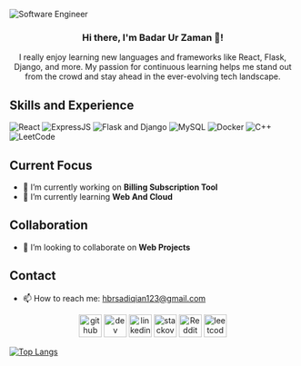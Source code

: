 ![Software Engineer](https://media.licdn.com/dms/image/D4D16AQEX91QVM-sZTA/profile-displaybackgroundimage-shrink_350_1400/0/1711551875388?e=1726099200&v=beta&t=C2zjntt15vxclZgESrU4WD4gHw4q2s6BSOeEvtAZMcM)

<div align="center">

### Hi there, I'm Badar Ur Zaman 👋!

I really enjoy learning new languages and frameworks like React, Flask, Django, and more. My passion for continuous learning helps me stand out from the crowd and stay ahead in the ever-evolving tech landscape.

</div>

## Skills and Experience

![React](https://img.shields.io/badge/-React-61DAFB?logo=react&logoColor=white&style=flat) ![ExpressJS](https://img.shields.io/badge/-Express.js-000000?logo=express&style=flat) ![Flask and Django](https://img.shields.io/badge/-Flask%20and%20Django-092E20?logo=flask&style=flat&logoColor=white) ![MySQL](https://img.shields.io/badge/-MySQL-4479A1?logo=mysql&logoColor=white&style=flat) ![Docker](https://img.shields.io/badge/-Docker-2496ED?logo=docker&logoColor=white&style=flat) ![C++](https://img.shields.io/badge/-C++-00599C?logo=c%2B%2B&logoColor=white&style=flat) ![LeetCode](https://img.shields.io/badge/-LeetCode-FFA116?logo=leetcode&logoColor=white&style=flat)



## Current Focus

- 🔭 I’m currently working on **Billing Subscription Tool** 
- 🌱 I’m currently learning **Web And Cloud** 

## Collaboration

- 👯 I’m looking to collaborate on **Web Projects** 

## Contact

- 📫 How to reach me: hbrsadiqian123@gmail.com  

<div align="center">

[<img src='https://cdn.jsdelivr.net/npm/simple-icons@3.0.1/icons/github.svg' alt='github' height='40'>](https://github.com/Badar-Ur-Zaman)  [<img src='https://cdn.jsdelivr.net/npm/simple-icons@3.0.1/icons/dev-dot-to.svg' alt='dev' height='40'>](https://dev.to/https://dev.to/badarurzaman)  [<img src='https://cdn.jsdelivr.net/npm/simple-icons@3.0.1/icons/linkedin.svg' alt='linkedin' height='40'>](https://www.linkedin.com/in/https://www.linkedin.com/in/hafiz-badar-ur-zaman//)  [<img src='https://cdn.jsdelivr.net/npm/simple-icons@3.0.1/icons/stackoverflow.svg' alt='stackoverflow' height='40'>](https://stackoverflow.com/users/https://stackoverflow.com/users/21887654/hafiz-badar)  [<img src='https://cdn.jsdelivr.net/npm/simple-icons@3.0.1/icons/reddit.svg' alt='Reddit' height='40'>](https://www.reddit.com/user/https://www.reddit.com/user/Badar-Zz5907/)  [<img src='https://cdn.jsdelivr.net/npm/simple-icons@3.0.1/icons/leetcode.svg' alt='leetcode' height='40'>](https://leetcode.com/u/Hafiz_Badar/)  

</div>

[![Top Langs](https://github-readme-stats.vercel.app/api/top-langs/?username=Badar-Ur-Zaman)](https://github.com/anuraghazra/github-readme-stats)
